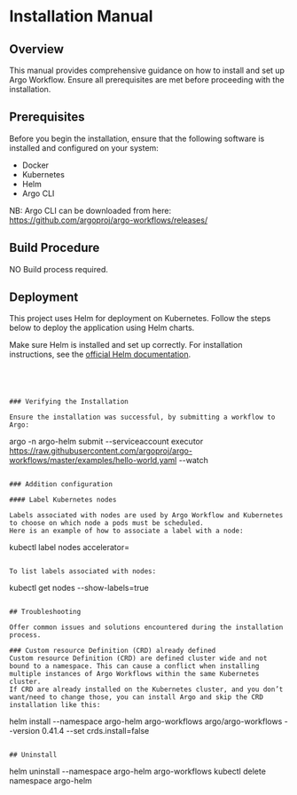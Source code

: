 # Installation Manual

## Overview

This manual provides comprehensive guidance on how to install and set up Argo Workflow. Ensure all prerequisites are met before proceeding with the installation.

## Prerequisites

Before you begin the installation, ensure that the following software is installed and configured on your system:

- Docker
- Kubernetes
- Helm
- Argo CLI

NB: Argo CLI can be downloaded from here: https://github.com/argoproj/argo-workflows/releases/

## Build Procedure

NO Build process required.

## Deployment

This project uses Helm for deployment on Kubernetes. Follow the steps below to deploy the application using Helm charts.

Make sure Helm is installed and set up correctly. For installation instructions, see the [official Helm documentation](https://helm.sh/docs/intro/install/).

```




### Verifying the Installation

Ensure the installation was successful, by submitting a workflow to Argo:

```
argo -n argo-helm submit --serviceaccount executor https://raw.githubusercontent.com/argoproj/argo-workflows/master/examples/hello-world.yaml --watch
```

### Addition configuration

#### Label Kubernetes nodes

Labels associated with nodes are used by Argo Workflow and Kubernetes to choose on which node a pods must be scheduled.
Here is an example of how to associate a label with a node:
```
kubectl label nodes <node-name> accelerator=<my-label>
```

To list labels associated with nodes:
```
kubectl get nodes --show-labels=true
```

## Troubleshooting

Offer common issues and solutions encountered during the installation process.

### Custom resource Definition (CRD) already defined
Custom resource Definition (CRD) are defined cluster wide and not bound to a namespace. This can cause a conflict when installing multiple instances of Argo Workflows within the same Kubernetes cluster.
If CRD are already installed on the Kubernetes cluster, and you don’t want/need to change those, you can install Argo and skip the CRD installation like this:
```
helm install --namespace argo-helm argo-workflows argo/argo-workflows --version 0.41.4 --set crds.install=false
```

## Uninstall
```
helm uninstall --namespace argo-helm argo-workflows
kubectl delete namespace argo-helm
```